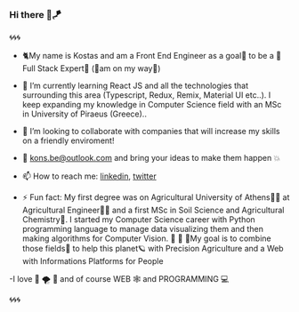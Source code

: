 ### Hi there 🤙🪁

🌀🌀🌀

- 🐈My name is Kostas and am a Front End Engineer as a goal🎯 to be a 💪Full Stack Expert🦾 	(🤙am on my way🤙)


- 🌱 I’m currently learning React JS and all the technologies that surrounding this area (Typescript, Redux, Remix, Material UI etc..). I keep expanding my knowledge in Computer Science field with an MSc in University of Piraeus (Greece)..


- 👯 I’m looking to collaborate with companies that will increase my skills on a friendly enviroment!

- 💬 kons.be@outlook.com            and bring your ideas to make them happen 💥
- 📫 How to reach me:               [linkedin](https://www.linkedin.com/in/konstantinos-berdelis-520722188/),      [twitter](twitter.com/mperdememore)

- ⚡ Fun fact: My first degree was on Agricultural University of Athens🧑‍🌾 at Agricultural Engineer👨‍🌾 and a  first MSc in Soil Science and Agricultural Chemistry🌴. I started my Computer Science career with Python programming language to manage data visualizing them and then making algorithms for Computer Vision.
	🐓 🐊 🐢My goal is to combine those fields🐳 to help this planet🪐 with Precision Agriculture and a Web with Informations Platforms for People




-I love 🌊 🌪️	🌟 and of course WEB 🕸️ and PROGRAMMING 💻

🌀🌀🌀
